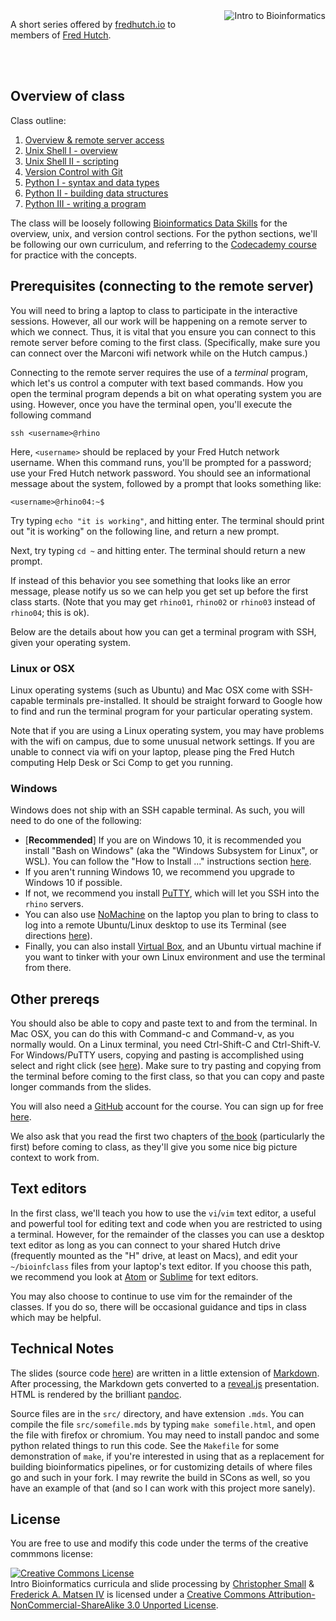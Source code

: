 

<img alt="Intro to Bioinformatics" src="figures/course.png" style="max-width: 300px; text-align: center; margin-left: 30px; float: right;"/>

A short series offered by [fredhutch.io](http://fredhutch.io) to members of [Fred Hutch](http://www.fredhutch.org/en.html).


<br/>
<br/>


## Overview of class

Class outline:

1. [Overview & remote server access](01-gestalt.html)
2. [Unix Shell I - overview](02-unix-shell-intro.html)
3. [Unix Shell II - scripting](03-unix-shell.html)
4. [Version Control with Git](04-git.html)
5. [Python I - syntax and data types](05-python-intro.html)
6. [Python II - building data structures](06-python-oop.html)
7. [Python III - writing a program](07-python.html)

The class will be loosely following [Bioinformatics Data Skills](http://shop.oreilly.com/product/0636920030157.do) for the overview, unix, and version control sections.
For the python sections, we'll be following our own curriculum, and referring to the [Codecademy course](https://www.codecademy.com/tracks/python) for practice with the concepts.


## Prerequisites (connecting to the remote server)

You will need to bring a laptop to class to participate in the interactive sessions.
However, all our work will be happening on a remote server to which we connect.
Thus, it is vital that you ensure you can connect to this remote server before coming to the first class.
(Specifically, make sure you can connect over the Marconi wifi network while on the Hutch campus.)

Connecting to the remote server requires the use of a _terminal_ program, which let's us control a computer with text based commands.
How you open the terminal program depends a bit on what operating system you are using.
However, once you have the terminal open, you'll execute the following command

```
ssh <username>@rhino
```

Here, `<username>` should be replaced by your Fred Hutch network username.
When this command runs, you'll be prompted for a password; use your Fred Hutch network password.
You should see an informational message about the system, followed by a prompt that looks something like:

```
<username>@rhino04:~$
```

Try typing `echo "it is working"`, and hitting enter.
The terminal should print out "it is working" on the following line, and return a new prompt.

Next, try typing `cd ~` and hitting enter.
The terminal should return a new prompt.

If instead of this behavior you see something that looks like an error message, please notify us so we can help you get set up before the first class starts.
(Note that you may get `rhino01`, `rhino02` or `rhino03` instead of `rhino04`; this is ok).

Below are the details about how you can get a terminal program with SSH, given your operating system.

### Linux or OSX

Linux operating systems (such as Ubuntu) and Mac OSX come with SSH-capable terminals pre-installed.
It should be straight forward to Google how to find and run the terminal program for your particular operating system.

Note that if you are using a Linux operating system, you may have problems with the wifi on campus, due to some unusual network settings.
If you are unable to connect via wifi on your laptop, please ping the Fred Hutch computing Help Desk or Sci Comp to get you running.

### Windows

Windows does not ship with an SSH capable terminal.
As such, you will need to do one of the following:

* [**Recommended**] If you are on Windows 10, it is recommended you install "Bash on Windows" (aka the "Windows Subsystem for Linux", or WSL). You can follow the "How to Install ..." instructions section [here](https://www.howtogeek.com/249966/how-to-install-and-use-the-linux-bash-shell-on-windows-10/).
* If you aren't running Windows 10, we recommend you upgrade to Windows 10 if possible.
* If not, we recommend you install [PuTTY](http://www.putty.org/), which will let you SSH into the `rhino` servers.
* You can also use [NoMachine](https://www.nomachine.com/) on the laptop you plan to bring to class to log into a remote Ubuntu/Linux desktop to use its Terminal (see directions [here](nomachine-directions.html)).
* Finally, you can also install [Virtual Box](https://www.virtualbox.org/wiki/Downloads), and an Ubuntu virtual machine if you want to tinker with your own Linux environment and use the terminal from there.


## Other prereqs

You should also be able to copy and paste text to and from the terminal.
In Mac OSX, you can do this with Command-c and Command-v, as you normally would.
On a Linux terminal, you need Ctrl-Shift-C and Ctrl-Shift-V.
For Windows/PuTTY users, copying and pasting is accomplished using select and right click (see [here](http://kb.site5.com/shell-access-ssh/putty/putty-how-to-copy-and-paste-to-and-from-a-putty-window/)).
Make sure to try pasting and copying from the terminal before coming to the first class, so that you can copy and paste longer commands from the slides.

You will also need a [GitHub](https://github.com) account for the course.
You can sign up for free [here](https://github.com).

We also ask that you read the first two chapters of [the book](http://shop.oreilly.com/product/0636920030157.do) (particularly the first) before coming to class, as they'll give you some nice big picture context to work from.



## Text editors

In the first class, we'll teach you how to use the `vi`/`vim` text editor, a useful and powerful tool for editing text and code when you are restricted to using a terminal.
However, for the remainder of the classes you can use a desktop text editor as long as you can connect to your shared Hutch drive (frequently mounted as the "H" drive, at least on Macs), and edit your `~/bioinfclass` files from your laptop's text editor.
If you choose this path, we recommend you look at [Atom](https://atom.io/) or [Sublime](https://www.sublimetext.com/) for text editors.

You may also choose to continue to use vim for the remainder of the classes.
If you do so, there will be occasional guidance and tips in class which may be helpful.


## Technical Notes

The slides (source code [here](https://github.com/fredhutchio/intro-bioinformatics)) are written in a little extension of [Markdown](https://github.com/adam-p/markdown-here/wiki/Markdown-Cheatsheet).
After processing, the Markdown gets converted to a [reveal.js](http://github.com/hakimel/reveal.js) presentation.
HTML is rendered by the brilliant [pandoc](http://johnmacfarlane.net/pandoc/).

Source files are in the `src/` directory, and have extension `.mds`.
You can compile the file `src/somefile.mds` by typing `make somefile.html`, and open the file with firefox or chromium.
You may need to install pandoc and some python related things to run this code.
See the `Makefile` for some demonstration of `make`, if you're interested in using that as a replacement for building bioinformatics pipelines, or for customizing details of where files go and such in your fork.
I may rewrite the build in SCons as well, so you have an example of that (and so I can work with this project more sanely).

<!--No trees at the moment...-->
<!--Trees are rendered using the [archaeopteryx](http://www.phylosoft.org/archaeopteryx/) tree viewer.-->


## License

You are free to use and modify this code under the terms of the creative commmons license:

<a rel="license" href="http://creativecommons.org/licenses/by-nc-sa/3.0/"><img alt="Creative Commons License" style="border-width:0" src="http://i.creativecommons.org/l/by-nc-sa/3.0/88x31.png" /></a><br /><span xmlns:dct="http://purl.org/dc/terms/" property="dct:title">Intro Bioinformatics curricula and slide processing</span> by <a href="http://metasoarous.com">Christopher Small</a> & <a xmlns:cc="http://creativecommons.org/ns#" href="http://matsen.fhcrc.org" property="cc:attributionName" rel="cc:attributionURL">Frederick A. Matsen IV</a> is licensed under a <a rel="license" href="http://creativecommons.org/licenses/by-nc-sa/3.0/">Creative Commons Attribution-NonCommercial-ShareAlike 3.0 Unported License</a>.



